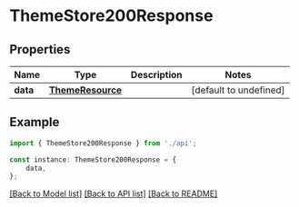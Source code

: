 # ThemeStore200Response


## Properties

Name | Type | Description | Notes
------------ | ------------- | ------------- | -------------
**data** | [**ThemeResource**](ThemeResource.md) |  | [default to undefined]

## Example

```typescript
import { ThemeStore200Response } from './api';

const instance: ThemeStore200Response = {
    data,
};
```

[[Back to Model list]](../README.md#documentation-for-models) [[Back to API list]](../README.md#documentation-for-api-endpoints) [[Back to README]](../README.md)

